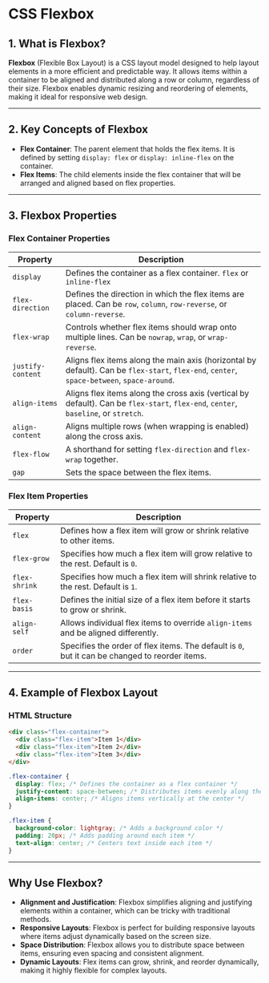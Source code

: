# CSS Flexbox

## 1. What is Flexbox?

**Flexbox** (Flexible Box Layout) is a CSS layout model designed to help layout elements in a more efficient and predictable way. It allows items within a container to be aligned and distributed along a row or column, regardless of their size. Flexbox enables dynamic resizing and reordering of elements, making it ideal for responsive web design.

---

## 2. Key Concepts of Flexbox

- **Flex Container**: The parent element that holds the flex items. It is defined by setting `display: flex` or `display: inline-flex` on the container.
- **Flex Items**: The child elements inside the flex container that will be arranged and aligned based on flex properties.
  
---

## 3. Flexbox Properties

### Flex Container Properties

| **Property**           | **Description**                                                |
|------------------------|----------------------------------------------------------------|
| `display`              | Defines the container as a flex container. `flex` or `inline-flex` |
| `flex-direction`       | Defines the direction in which the flex items are placed. Can be `row`, `column`, `row-reverse`, or `column-reverse`. |
| `flex-wrap`            | Controls whether flex items should wrap onto multiple lines. Can be `nowrap`, `wrap`, or `wrap-reverse`. |
| `justify-content`      | Aligns flex items along the main axis (horizontal by default). Can be `flex-start`, `flex-end`, `center`, `space-between`, `space-around`. |
| `align-items`          | Aligns flex items along the cross axis (vertical by default). Can be `flex-start`, `flex-end`, `center`, `baseline`, or `stretch`. |
| `align-content`        | Aligns multiple rows (when wrapping is enabled) along the cross axis. |
| `flex-flow`            | A shorthand for setting `flex-direction` and `flex-wrap` together. |
| `gap`                  | Sets the space between the flex items. |

### Flex Item Properties

| **Property**           | **Description**                                                |
|------------------------|----------------------------------------------------------------|
| `flex`                 | Defines how a flex item will grow or shrink relative to other items. |
| `flex-grow`            | Specifies how much a flex item will grow relative to the rest. Default is `0`. |
| `flex-shrink`          | Specifies how much a flex item will shrink relative to the rest. Default is `1`. |
| `flex-basis`           | Defines the initial size of a flex item before it starts to grow or shrink. |
| `align-self`           | Allows individual flex items to override `align-items` and be aligned differently. |
| `order`                | Specifies the order of flex items. The default is `0`, but it can be changed to reorder items. |

---

## 4. Example of Flexbox Layout

### HTML Structure

```html
<div class="flex-container">
  <div class="flex-item">Item 1</div>
  <div class="flex-item">Item 2</div>
  <div class="flex-item">Item 3</div>
</div>
```
```css
.flex-container {
  display: flex; /* Defines the container as a flex container */
  justify-content: space-between; /* Distributes items evenly along the horizontal axis */
  align-items: center; /* Aligns items vertically at the center */
}

.flex-item {
  background-color: lightgray; /* Adds a background color */
  padding: 20px; /* Adds padding around each item */
  text-align: center; /* Centers text inside each item */
}

```

---
## Why Use Flexbox?

- **Alignment and Justification**: Flexbox simplifies aligning and justifying elements within a container, which can be tricky with traditional methods.
- **Responsive Layouts**: Flexbox is perfect for building responsive layouts where items adjust dynamically based on the screen size.
- **Space Distribution**: Flexbox allows you to distribute space between items, ensuring even spacing and consistent alignment.
- **Dynamic Layouts**: Flex items can grow, shrink, and reorder dynamically, making it highly flexible for complex layouts.
